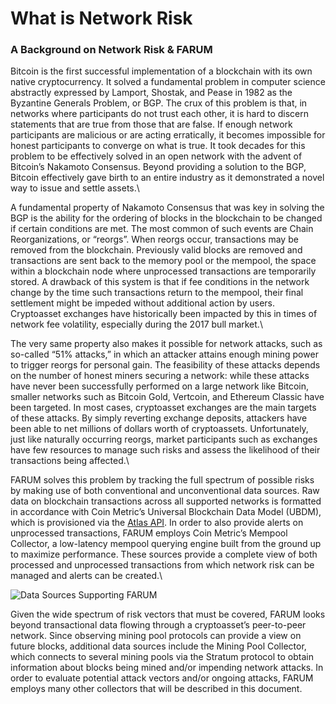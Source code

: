 # What is Network Risk

### A Background on Network Risk & FARUM

Bitcoin is the first successful implementation of a blockchain with its own native cryptocurrency. It solved a fundamental problem in computer science abstractly expressed by Lamport, Shostak, and Pease in 1982 as the Byzantine Generals Problem, or BGP. The crux of this problem is that, in networks where participants do not trust each other, it is hard to discern statements that are true from those that are false. If enough network participants are malicious or are acting erratically, it becomes impossible for honest participants to converge on what is true. It took decades for this problem to be effectively solved in an open network with the advent of Bitcoin’s Nakamoto Consensus. Beyond providing a solution to the BGP, Bitcoin effectively gave birth to an entire industry as it demonstrated a novel way to issue and settle assets.\


A fundamental property of Nakamoto Consensus that was key in solving the BGP is the ability for the ordering of blocks in the blockchain to be changed if certain conditions are met. The most common of such events are Chain Reorganizations, or “reorgs”. When reorgs occur, transactions may be removed from the blockchain. Previously valid blocks are removed and transactions are sent back to the memory pool or the mempool, the space within a blockchain node where unprocessed transactions are temporarily stored. A drawback of this system is that if fee conditions in the network change by the time such transactions return to the mempool, their final settlement might be impeded without additional action by users. Cryptoasset exchanges have historically been impacted by this in times of network fee volatility, especially during the 2017 bull market.\


The very same property also makes it possible for network attacks, such as so-called “51% attacks,” in which an attacker attains enough mining power to trigger reorgs for personal gain. The feasibility of these attacks depends on the number of honest miners securing a network: while these attacks have never been successfully performed on a large network like Bitcoin, smaller networks such as Bitcoin Gold, Vertcoin, and Ethereum Classic have been targeted. In most cases, cryptoasset exchanges are the main targets of these attacks. By simply reverting exchange deposits, attackers have been able to net millions of dollars worth of cryptoassets. Unfortunately, just like naturally occurring reorgs, market participants such as exchanges have few resources to manage such risks and assess the likelihood of their transactions being affected.\


FARUM solves this problem by tracking the full spectrum of possible risks by making use of both conventional and unconventional data sources. Raw data on blockchain transactions across all supported networks is formatted in accordance with Coin Metric’s Universal Blockchain Data Model (UBDM), which is provisioned via the [Atlas API](https://coinmetrics.io/atlas/). In order to also provide alerts on unprocessed transactions, FARUM employs Coin Metric’s Mempool Collector, a low-latency mempool querying engine built from the ground up to maximize performance. These sources provide a complete view of both processed and unprocessed transactions from which network risk can be managed and alerts can be created.\


![Data Sources Supporting FARUM](https://lh6.googleusercontent.com/tbrLzx8p7\_ijfSK2gijy8av2Ap7MK2pKXW4bvYNPK9VRS4whGYd\_srEvbJfFxn-s4lma0pJsEzlomKUvW8283seoEcEUhdfGVJtCjmviGCBtdDXkzxv91ag6e51uQm1698mSvOo)

Given the wide spectrum of risk vectors that must be covered, FARUM looks beyond transactional data flowing through a cryptoasset’s peer-to-peer network. Since observing mining pool protocols can provide a view on future blocks, additional data sources include the Mining Pool Collector, which connects to several mining pools via the Stratum protocol to obtain information about blocks being mined and/or impending network attacks. In order to evaluate potential attack vectors and/or ongoing attacks, FARUM employs many other collectors that will be described in this document.&#x20;
